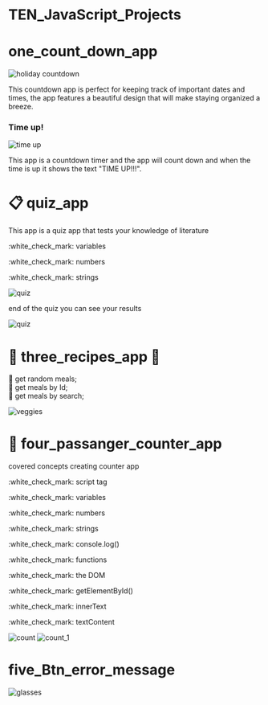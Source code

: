 # TEN_JavaScript_Projects
# one_count_down_app

<img src="./one/holiday.JPG" alt="holiday countdown">
<p>This countdown app is perfect for keeping track of important dates and times, the app features a beautiful design that will make staying organized a breeze.</p>
<h3>Time up!</h3>
<img src="./one/holiday_time.JPG" alt="time up">
<p>This app is a countdown timer and the app will count down and when the time is up it shows the text "TIME UP!!!".</p>


# :clipboard: quiz_app
<p>This app is a quiz app that tests your knowledge of literature</p>

<p>:white_check_mark: variables</p>
<p>:white_check_mark: numbers</p>
<p>:white_check_mark: strings</p>
<img src="./two/quiz.JPG" alt="quiz">
<p>end of the quiz you can see your results</p>
<img src="./two/quiz_result.JPG" alt="quiz">


# :hamburger: three_recipes_app :sushi:
:curry: get random meals;<br>
:ramen: get meals by Id;<br>
:cake: get meals by search;

<img src="./three/recipe.JPG" alt="veggies">

# :steam_locomotive: four_passanger_counter_app
<p>covered concepts creating counter app </p>

<p>:white_check_mark: script tag</p>
<p>:white_check_mark: variables</p>
<p>:white_check_mark: numbers</p>
<p>:white_check_mark: strings</p>
<p>:white_check_mark: console.log()</p>
<p>:white_check_mark: functions</p>
<p>:white_check_mark: the DOM</p>
<p>:white_check_mark: getElementById()</p>
<p>:white_check_mark: innerText</p>
<p>:white_check_mark: textContent</p>

<img src="./four/count.JPG" alt="count">
<img src="./four/count2.JPG" alt="count_1">

# five_Btn_error_message

<img src="./five/glasses" alt="glasses">
